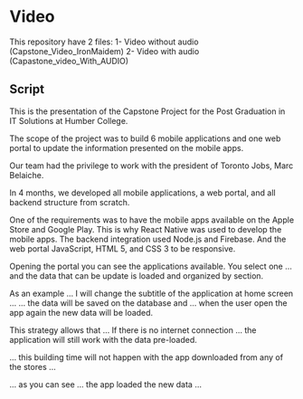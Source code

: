 # Video
This repository have 2 files: 
1- Video without audio (Capstone_Video_IronMaidem)
2- Video with audio (Capastone_video_With_AUDIO)

## Script

This is the presentation of the Capstone Project for the Post Graduation in IT Solutions at Humber College.

The scope of the project was to build 6 mobile applications and one web portal to update the information presented on the mobile apps.

Our team had the privilege to work with the president of Toronto Jobs, Marc Belaiche.

In 4 months, we developed all mobile applications, a web portal, and all backend structure from scratch.

One of the requirements was to have the mobile apps available on the Apple Store and Google Play. This is why React Native was used to develop the mobile apps. The backend integration used Node.js and Firebase. And the web portal JavaScript,  HTML 5, and CSS 3 to be responsive.

Opening the portal you can see the applications available. You select one … and the data that can be update is loaded and organized by section. 

As an example … I will change the subtitle of the application at home screen … … the data will be saved on the database and  … when the user open the app again the new data will be loaded.

This strategy allows that … If there is no internet connection … the application will still work with the data pre-loaded.

… this building time will not happen with the app downloaded from any of the stores …

… as you can see …  the app loaded the new data …










